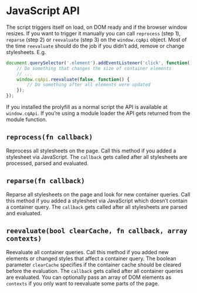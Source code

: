 # JavaScript API

The script triggers itself on load, on DOM ready and if the browser window resizes. If you want to trigger it manually you can call `reprocess` (step 1), `reparse` (step 2) or `reevaluate` (step 3) on the `window.cqApi` object. Most of the time `reevaluate` should do the job if you didn’t add, remove or change stylesheets. E.g.

```js
document.querySelector('.element').addEventListener('click', function() {
	// Do something that changes the size of container elements
	// ...
	window.cqApi.reevaluate(false, function() {
		// Do something after all elements were updated
	});
});
```

If you installed the prolyfill as a normal script the API is available at `window.cqApi`. If you’re using a module loader the API gets returned from the module function.

## `reprocess(fn callback)`

Reprocess all stylesheets on the page. Call this method if you added a stylesheet via JavaScript. The `callback` gets called after all stylesheets are processed, parsed and evaluated.

## `reparse(fn callback)`

Reparse all stylesheets on the page and look for new container queries. Call this method if you added a stylesheet via JavaScript which doesn’t contain a container query. The `callback` gets called after all stylesheets are parsed and evaluated.

## `reevaluate(bool clearCache, fn callback, array contexts)`

Reevaluate all container queries. Call this method if you added new elements or changed styles that affect a container query. The boolean parameter `clearCache` specifies if the container cache should be cleared before the evaluation. The `callback` gets called after all container queries are evaluated. You can optionally pass an array of DOM elements as `contexts` if you only want to reevaluate some parts of the page.
